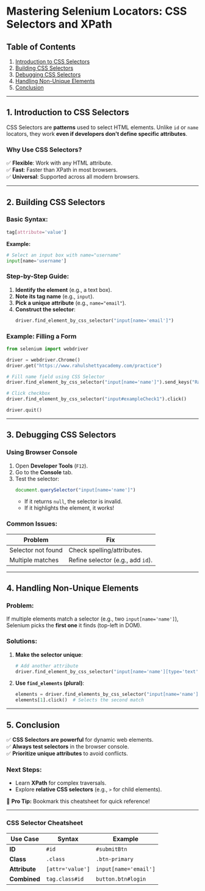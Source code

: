 # **Mastering Selenium Locators: CSS Selectors and XPath**  


## **Table of Contents**  
1. [Introduction to CSS Selectors](#introduction-to-css-selectors)  
2. [Building CSS Selectors](#building-css-selectors)  
3. [Debugging CSS Selectors](#debugging-css-selectors)  
4. [Handling Non-Unique Elements](#handling-non-unique-elements)  
5. [Conclusion](#conclusion)  

---

## **1. Introduction to CSS Selectors**  
CSS Selectors are **patterns** used to select HTML elements. Unlike `id` or `name` locators, they work **even if developers don't define specific attributes**.  

### **Why Use CSS Selectors?**  
✅ **Flexible**: Work with any HTML attribute.  
✅ **Fast**: Faster than XPath in most browsers.  
✅ **Universal**: Supported across all modern browsers.  

---

## **2. Building CSS Selectors**  
### **Basic Syntax:**  
```css
tag[attribute='value']
```  
**Example:**  
```python
# Select an input box with name="username"  
input[name='username']
```  

### **Step-by-Step Guide:**  
1. **Identify the element** (e.g., a text box).  
2. **Note its tag name** (e.g., `input`).  
3. **Pick a unique attribute** (e.g., `name="email"`).  
4. **Construct the selector**:  
   ```python
   driver.find_element_by_css_selector("input[name='email']")
   ```  

### **Example: Filling a Form**  
```python
from selenium import webdriver  

driver = webdriver.Chrome()  
driver.get("https://www.rahulshettyacademy.com/practice")  

# Fill name field using CSS Selector  
driver.find_element_by_css_selector("input[name='name']").send_keys("Rahul")  

# Click checkbox  
driver.find_element_by_css_selector("input#exampleCheck1").click()  

driver.quit()
```  

---

## **3. Debugging CSS Selectors**  
### **Using Browser Console**  
1. Open **Developer Tools** (`F12`).  
2. Go to the **Console** tab.  
3. Test the selector:  
   ```javascript
   document.querySelector("input[name='name']")  
   ```  
   - If it returns `null`, the selector is invalid.  
   - If it highlights the element, it works!  

### **Common Issues:**  
| Problem | Fix |  
|---------|-----|  
| Selector not found | Check spelling/attributes. |  
| Multiple matches | Refine selector (e.g., add `id`). |  

---

## **4. Handling Non-Unique Elements**  
### **Problem:**  
If multiple elements match a selector (e.g., two `input[name='name']`), Selenium picks the **first one** it finds (top-left in DOM).  

### **Solutions:**  
1. **Make the selector unique**:  
   ```python
   # Add another attribute  
   driver.find_element_by_css_selector("input[name='name'][type='text']")  
   ```  
2. **Use `find_elements` (plural)**:  
   ```python
   elements = driver.find_elements_by_css_selector("input[name='name']")  
   elements[1].click()  # Selects the second match  
   ```  

---

## **5. Conclusion**  
✅ **CSS Selectors are powerful** for dynamic web elements.  
✅ **Always test selectors** in the browser console.  
✅ **Prioritize unique attributes** to avoid conflicts.  

### **Next Steps:**  
- Learn **XPath** for complex traversals.  
- Explore **relative CSS selectors** (e.g., `>` for child elements).  

🚀 **Pro Tip:** Bookmark this cheatsheet for quick reference!  

--- 

### **CSS Selector Cheatsheet**  
| Use Case | Syntax | Example |  
|----------|--------|---------|  
| **ID** | `#id` | `#submitBtn` |  
| **Class** | `.class` | `.btn-primary` |  
| **Attribute** | `[attr='value']` | `input[name='email']` |  
| **Combined** | `tag.class#id` | `button.btn#login` |  

